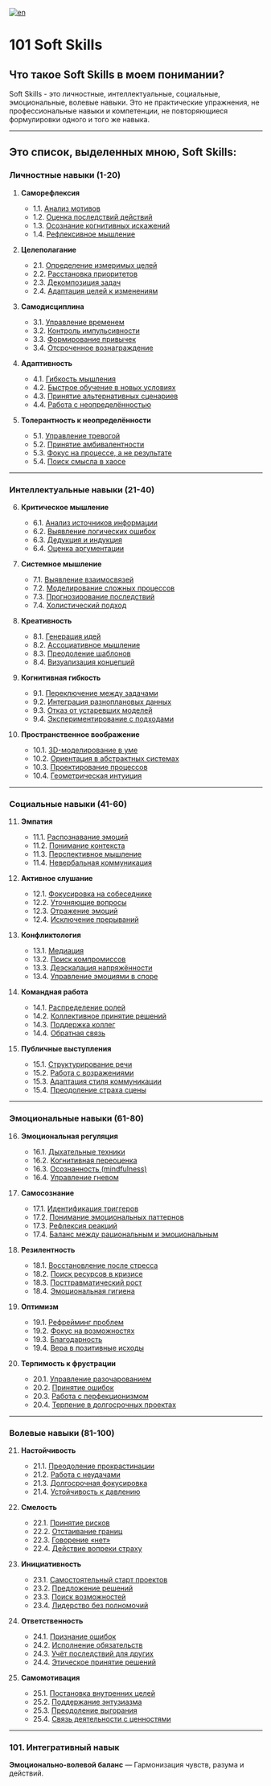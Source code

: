 [![en](https://img.shields.io/badge/lang-en-red.svg)](https://github.com/ON8RU/101-soft-skills/blob/main/README.en.md)

# 101 Soft Skills


## Что такое Soft Skills в моем понимании?

Soft Skills - это личностные, интеллектуальные, социальные, эмоциональные, волевые навыки. Это не практические упражнения, не профессиональные навыки и компетенции, не повторяющиеся формулировки одного и того же навыка.

---

## Это список, выделенных мною, Soft Skills:

### **Личностные навыки (1-20)**
1. **Саморефлексия**
   - 1.1. [Анализ мотивов](https://github.com/ON8RU/101-soft-skills/blob/main/RU%2F1.%20Self-Reflection%2F1.1.%20Analysis%20of%20Motives.md)
   - 1.2. [Оценка последствий действий](https://github.com/ON8RU/101-soft-skills/blob/main/RU%2F1.%20Self-Reflection%2F1.2.%20Evaluation%20of%20Action%20Consequences.md)
   - 1.3. [Осознание когнитивных искажений](https://github.com/ON8RU/101-soft-skills/blob/main/RU%2F1.%20Self-Reflection%2F1.3.%20Awareness%20of%20Cognitive%20Biases.md)
   - 1.4. [Рефлексивное мышление](https://github.com/ON8RU/101-soft-skills/blob/main/RU%2F1.%20Self-Reflection%2F1.4.%20Reflective%20Thinking.md)

2. **Целеполагание**
   - 2.1. [Определение измеримых целей](https://github.com/ON8RU/101-soft-skills/blob/main/RU%2F2.%20Goal-Setting%2F2.1.%20Defining%20Measurable%20Goals.md)
   - 2.2. [Расстановка приоритетов](https://github.com/ON8RU/101-soft-skills/blob/main/RU%2F2.%20Goal-Setting%2F2.2.%20Prioritization.md)
   - 2.3. [Декомпозиция задач](https://github.com/ON8RU/101-soft-skills/blob/main/RU%2F2.%20Goal-Setting%2F2.3.%20Task%20Decomposition.md)
   - 2.4. [Адаптация целей к изменениям](https://github.com/ON8RU/101-soft-skills/blob/main/RU%2F2.%20Goal-Setting%2F2.4.%20Adapting%20Goals%20to%20Changes.md)

3. **Самодисциплина**
   - 3.1. [Управление временем](https://github.com/ON8RU/101-soft-skills/blob/main/RU%2F3.%20Self-Discipline%2F3.1.%20Time%20Management.md)
   - 3.2. [Контроль импульсивности](https://github.com/ON8RU/101-soft-skills/blob/main/RU%2F3.%20Self-Discipline%2F3.2.%20Impulse%20Control.md)
   - 3.3. [Формирование привычек](https://github.com/ON8RU/101-soft-skills/blob/main/RU%2F3.%20Self-Discipline%2F3.3.%20Habit%20Formation.md)
   - 3.4. [Отсроченное вознаграждение](https://github.com/ON8RU/101-soft-skills/blob/main/RU%2F3.%20Self-Discipline%2F3.4.%20Delayed%20Gratification.md)

4. **Адаптивность**
   - 4.1. [Гибкость мышления](https://github.com/ON8RU/101-soft-skills/blob/main/RU%2F4.%20Adaptability%2F4.1.%20Mental%20Flexibility.md)
   - 4.2. [Быстрое обучение в новых условиях](https://github.com/ON8RU/101-soft-skills/blob/main/RU%2F4.%20Adaptability%2F4.2.%20Rapid%20Learning%20in%20New%20Environments.md)
   - 4.3. [Принятие альтернативных сценариев](https://github.com/ON8RU/101-soft-skills/blob/main/RU%2F4.%20Adaptability%2F4.3.%20Acceptance%20of%20Alternative%20Scenarios.md)
   - 4.4. [Работа с неопределённостью](https://github.com/ON8RU/101-soft-skills/blob/main/RU%2F4.%20Adaptability%2F4.4.%20Navigating%20Uncertainty.md)

5. **Толерантность к неопределённости**
   - 5.1. [Управление тревогой](https://github.com/ON8RU/101-soft-skills/blob/main/RU%2F5.%20Tolerance%20for%20Uncertainty%2F5.1.%20Anxiety%20Management.md)
   - 5.2. [Принятие амбивалентности](https://github.com/ON8RU/101-soft-skills/blob/main/RU%2F5.%20Tolerance%20for%20Uncertainty%2F5.2.%20Embracing%20Ambivalence.md)
   - 5.3. [Фокус на процессе, а не результате](https://github.com/ON8RU/101-soft-skills/blob/main/RU%2F5.%20Tolerance%20for%20Uncertainty%2F5.3.%20Focus%20on%20Process%20Over%20Outcome.md)
   - 5.4. [Поиск смысла в хаосе](https://github.com/ON8RU/101-soft-skills/blob/main/RU%2F5.%20Tolerance%20for%20Uncertainty%2F5.4.%20Finding%20Meaning%20in%20Chaos.md)

---

### **Интеллектуальные навыки (21-40)**
6. **Критическое мышление**
   - 6.1. [Анализ источников информации](https://github.com/ON8RU/101-soft-skills/blob/main/RU%2F6.%20Critical%20Thinking%2F6.1.%20Source%20Analysis.md)
   - 6.2. [Выявление логических ошибок](https://github.com/ON8RU/101-soft-skills/blob/main/RU%2F6.%20Critical%20Thinking%2F6.2.%20Identifying%20Logical%20Fallacies.md)
   - 6.3. [Дедукция и индукция](https://github.com/ON8RU/101-soft-skills/blob/main/RU%2F6.%20Critical%20Thinking%2F6.3.%20Deduction%20and%20Induction.md)
   - 6.4. [Оценка аргументации](https://github.com/ON8RU/101-soft-skills/blob/main/RU%2F6.%20Critical%20Thinking%2F6.4.%20Argument%20Evaluation.md)

7. **Системное мышление**
   - 7.1. [Выявление взаимосвязей](https://github.com/ON8RU/101-soft-skills/blob/main/RU%2F7.%20Systems%20Thinking%2F7.1.%20Identifying%20Interconnections.md)
   - 7.2. [Моделирование сложных процессов](https://github.com/ON8RU/101-soft-skills/blob/main/RU%2F7.%20Systems%20Thinking%2F7.2.%20Modeling%20Complex%20Processes.md)
   - 7.3. [Прогнозирование последствий](https://github.com/ON8RU/101-soft-skills/blob/main/RU%2F7.%20Systems%20Thinking%2F7.3.%20Predicting%20Consequences.md
)
   - 7.4. [Холистический подход](https://github.com/ON8RU/101-soft-skills/blob/main/RU%2F7.%20Systems%20Thinking%2F7.4.%20Holistic%20Approach.md)

8. **Креативность**
   - 8.1. [Генерация идей](https://github.com/ON8RU/101-soft-skills/blob/main/RU/8.%20Creativity/8.1.%20Idea%20Generation.md)
   - 8.2. [Ассоциативное мышление](https://github.com/ON8RU/101-soft-skills/blob/main/RU/8.%20Creativity/8.2.%20Associative%20Thinking.md)
   - 8.3. [Преодоление шаблонов](https://github.com/ON8RU/101-soft-skills/blob/main/RU/8.%20Creativity/8.3.%20Overcoming%20Patterns.md)
   - 8.4. [Визуализация концепций](https://github.com/ON8RU/101-soft-skills/blob/main/RU/8.%20Creativity/8.4.%20Concept%20Visualization.md)

9. **Когнитивная гибкость**
   - 9.1. [Переключение между задачами](https://github.com/ON8RU/101-soft-skills/blob/main/RU/9.%20Cognitive%20Flexibility/9.1.%20Task%20Switching.md)
   - 9.2. [Интеграция разноплановых данных](https://github.com/ON8RU/101-soft-skills/blob/main/RU/9.%20Cognitive%20Flexibility/9.2.%20Integrating%20Diverse%20Data.md)
   - 9.3. [Отказ от устаревших моделей](https://github.com/ON8RU/101-soft-skills/blob/main/RU/9.%20Cognitive%20Flexibility/9.3.%20Abandoning%20Outdated%20Models.md)
   - 9.4. [Экспериментирование с подходами](https://github.com/ON8RU/101-soft-skills/blob/main/RU/9.%20Cognitive%20Flexibility/9.4.%20Experimenting%20with%20Approaches.md)

10. **Пространственное воображение**
    - 10.1. [3D-моделирование в уме](https://github.com/ON8RU/101-soft-skills/blob/main/RU/10.%20Spatial%20Imagination/10.1.%20Mental%203D%20Modeling.md)
    - 10.2. [Ориентация в абстрактных системах](https://github.com/ON8RU/101-soft-skills/blob/main/RU/10.%20Spatial%20Imagination/10.2.%20Navigating%20Abstract%20Systems.md)
    - 10.3. [Проектирование процессов](https://github.com/ON8RU/101-soft-skills/blob/main/RU/10.%20Spatial%20Imagination/10.3.%20Process%20Design.md)
    - 10.4. [Геометрическая интуиция](https://github.com/ON8RU/101-soft-skills/blob/main/RU/10.%20Spatial%20Imagination/10.4.%20Geometric%20Intuition.md)

---

### **Социальные навыки (41-60)**
11. **Эмпатия**
    - 11.1. [Распознавание эмоций](https://github.com/ON8RU/101-soft-skills/blob/main/RU/11.%20Empathy/11.1.%20Emotion%20Recognition.md)
    - 11.2. [Понимание контекста](https://github.com/ON8RU/101-soft-skills/blob/main/RU/11.%20Empathy/11.2.%20Contextual%20Understanding.md)
    - 11.3. [Перспективное мышление](https://github.com/ON8RU/101-soft-skills/blob/main/RU/11.%20Empathy/11.3.%20Perspective-Taking.md)
    - 11.4. [Невербальная коммуникация](https://github.com/ON8RU/101-soft-skills/blob/main/RU/11.%20Empathy/11.4.%20Nonverbal%20Communication.md)

12. **Активное слушание**
    - 12.1. [Фокусировка на собеседнике](https://github.com/ON8RU/101-soft-skills/blob/main/RU/12.%20Active%20Listening/12.1.%20Focus%20on%20the%20Speaker.md)
    - 12.2. [Уточняющие вопросы](https://github.com/ON8RU/101-soft-skills/blob/main/RU/12.%20Active%20Listening/12.2.%20Clarifying%20Questions.md)
    - 12.3. [Отражение эмоций](https://github.com/ON8RU/101-soft-skills/blob/main/RU/12.%20Active%20Listening/12.3.%20Reflecting%20Emotions.md)
    - 12.4. [Исключение прерываний](https://github.com/ON8RU/101-soft-skills/blob/main/RU/12.%20Active%20Listening/12.4.%20Avoiding%20Interruptions.md)

13. **Конфликтология**
    - 13.1. [Медиация](https://github.com/ON8RU/101-soft-skills/blob/main/RU/13.%20Conflict%20Resolution/13.1.%20Mediation.md)
    - 13.2. [Поиск компромиссов](https://github.com/ON8RU/101-soft-skills/blob/main/RU/13.%20Conflict%20Resolution/13.2.%20Compromise%20Seeking.md)
    - 13.3. [Деэскалация напряжённости](https://github.com/ON8RU/101-soft-skills/blob/main/RU/13.%20Conflict%20Resolution/13.3.%20De-escalation.md)
    - 13.4. [Управление эмоциями в споре](https://github.com/ON8RU/101-soft-skills/blob/main/RU/13.%20Conflict%20Resolution/13.4.%20Managing%20Emotions%20in%20Disputes.md)

14. **Командная работа**
    - 14.1. [Распределение ролей](https://github.com/ON8RU/101-soft-skills/blob/main/RU/14.%20Teamwork/14.1.%20Role%20Allocation.md)
    - 14.2. [Коллективное принятие решений](https://github.com/ON8RU/101-soft-skills/blob/main/RU/14.%20Teamwork/14.2.%20Collaborative%20Decision-Making.md)
    - 14.3. [Поддержка коллег](https://github.com/ON8RU/101-soft-skills/blob/main/RU/14.%20Teamwork/14.3.%20Supporting%20Colleagues.md)
    - 14.4. [Обратная связь](https://github.com/ON8RU/101-soft-skills/blob/main/RU/14.%20Teamwork/14.4.%20Feedback%20Exchange.md)

15. **Публичные выступления**
    - 15.1. [Структурирование речи](https://github.com/ON8RU/101-soft-skills/blob/main/RU/15.%20Public%20Speaking/15.1.%20Speech%20Structuring.md)
    - 15.2. [Работа с возражениями](https://github.com/ON8RU/101-soft-skills/blob/main/RU/15.%20Public%20Speaking/15.2.%20Handling%20Objections.md)
    - 15.3. [Адаптация стиля коммуникации](https://github.com/ON8RU/101-soft-skills/blob/main/RU/15.%20Public%20Speaking/15.3.%20Adapting%20Communication%20Style.md)
    - 15.4. [Преодоление страха сцены](https://github.com/ON8RU/101-soft-skills/blob/main/RU/15.%20Public%20Speaking/15.4.%20Overcoming%20Stage%20Fright.md)

---

### **Эмоциональные навыки (61-80)**
16. **Эмоциональная регуляция**
    - 16.1. [Дыхательные техники](https://github.com/ON8RU/101-soft-skills/blob/main/RU/16.%20Emotional%20Regulation/16.1.%20Breathing%20Techniques.md)
    - 16.2. [Когнитивная переоценка](https://github.com/ON8RU/101-soft-skills/blob/main/RU/16.%20Emotional%20Regulation/16.2.%20Cognitive%20Reappraisal.md)
    - 16.3. [Осознанность (mindfulness)](https://github.com/ON8RU/101-soft-skills/blob/main/RU/16.%20Emotional%20Regulation/16.3.%20Mindfulness.md)
    - 16.4. [Управление гневом](https://github.com/ON8RU/101-soft-skills/blob/main/RU/16.%20Emotional%20Regulation/16.4.%20Anger%20Management.md)

17. **Самосознание**
    - 17.1. [Идентификация триггеров](https://github.com/ON8RU/101-soft-skills/blob/main/RU/17.%20Self-Awareness/17.1.%20Identifying%20Triggers.md)
    - 17.2. [Понимание эмоциональных паттернов](https://github.com/ON8RU/101-soft-skills/blob/main/RU/17.%20Self-Awareness/17.2.%20Understanding%20Emotional%20Patterns.md)
    - 17.3. [Рефлексия реакций](https://github.com/ON8RU/101-soft-skills/blob/main/RU/17.%20Self-Awareness/17.3.%20Reflecting%20on%20Reactions.md)
    - 17.4. [Баланс между рациональным и эмоциональным](https://github.com/ON8RU/101-soft-skills/blob/main/RU/17.%20Self-Awareness/17.4.%20Balancing%20Rational%20and%20Emotional.md/RU%2F1.%20Self-Reflection%2F1.1.%20Analysis%20of%20Motives.md)

18. **Резилентность**
    - 18.1. [Восстановление после стресса](https://github.com/ON8RU/101-soft-skills/blob/main/RU/18.%20Resilience/18.1.%20Post-Stress%20Recovery.md)
    - 18.2. [Поиск ресурсов в кризисе](https://github.com/ON8RU/101-soft-skills/blob/main/RU/18.%20Resilience/18.2.%20Resourcefulness%20in%20Crisis.md)
    - 18.3. [Посттравматический рост](https://github.com/ON8RU/101-soft-skills/blob/main/RU/18.%20Resilience/18.3.%20Post-Traumatic%20Growth.md)
    - 18.4. [Эмоциональная гигиена](https://github.com/ON8RU/101-soft-skills/blob/main/RU/18.%20Resilience/18.4.%20Emotional%20Hygiene.md)

19. **Оптимизм**
    - 19.1. [Рефрейминг проблем](https://github.com/ON8RU/101-soft-skills/blob/main/RU/19.%20Optimism/19.1.%20Problem%20Reframing.md)
    - 19.2. [Фокус на возможностях](https://github.com/ON8RU/101-soft-skills/blob/main/RU/19.%20Optimism/19.2.%20Focusing%20on%20Opportunities.md)
    - 19.3. [Благодарность](https://github.com/ON8RU/101-soft-skills/blob/main/RU/19.%20Optimism/19.3.%20Gratitude%20Practice.md)
    - 19.4. [Вера в позитивные исходы](https://github.com/ON8RU/101-soft-skills/blob/main/RU/19.%20Optimism/19.4.%20Belief%20in%20Positive%20Outcomes.md)

20. **Терпимость к фрустрации**
    - 20.1. [Управление разочарованием](https://github.com/ON8RU/101-soft-skills/blob/main/RU/20.%20Tolerance%20for%20Frustration/20.1.%20Managing%20Disappointment.md)
    - 20.2. [Принятие ошибок](https://github.com/ON8RU/101-soft-skills/blob/main/RU/20.%20Tolerance%20for%20Frustration/20.2.%20Accepting%20Mistakes.md)
    - 20.3. [Работа с перфекционизмом](https://github.com/ON8RU/101-soft-skills/blob/main/RU/20.%20Tolerance%20for%20Frustration/20.3.%20Addressing%20Perfectionism.md)
    - 20.4. [Терпение в долгосрочных проектах](https://github.com/ON8RU/101-soft-skills/blob/main/RU/20.%20Tolerance%20for%20Frustration/20.4.%20Patience%20in%20Long-Term%20Projects.md)

---

### **Волевые навыки (81-100)**
21. **Настойчивость**
    - 21.1. [Преодоление прокрастинации](https://github.com/ON8RU/101-soft-skills/blob/main/RU/21.%20Perseverance/21.1.%20Overcoming%20Procrastination.md)
    - 21.2. [Работа с неудачами](https://github.com/ON8RU/101-soft-skills/blob/main/RU/21.%20Perseverance/21.2.%20Coping%20with%20Failures.md)
    - 21.3. [Долгосрочная фокусировка](https://github.com/ON8RU/101-soft-skills/blob/main/RU/21.%20Perseverance/21.3.%20Long-Term%20Focus.md)
    - 21.4. [Устойчивость к давлению](https://github.com/ON8RU/101-soft-skills/blob/main/RU/21.%20Perseverance/21.4.%20Resistance%20to%20Pressure.md)

22. **Смелость**
    - 22.1. [Принятие рисков](https://github.com/ON8RU/101-soft-skills/blob/main/RU/22.%20Courage/22.1.%20Risk-Taking.md)
    - 22.2. [Отстаивание границ](https://github.com/ON8RU/101-soft-skills/blob/main/RU/22.%20Courage/22.2.%20Asserting%20Boundaries.md)
    - 22.3. [Говорение «нет»](https://github.com/ON8RU/101-soft-skills/blob/main/RU/22.%20Courage/22.3.%20Saying%20"No".md)
    - 22.4. [Действие вопреки страху](https://github.com/ON8RU/101-soft-skills/blob/main/RU/22.%20Courage/22.4.%20Acting%20Despite%20Fear.md)

23. **Инициативность**
    - 23.1. [Самостоятельный старт проектов](https://github.com/ON8RU/101-soft-skills/blob/main/RU/23.%20Proactivity/23.1.%20Self-Starting%20Projects.md)
    - 23.2. [Предложение решений](https://github.com/ON8RU/101-soft-skills/blob/main/RU/23.%20Proactivity/23.2.%20Proposing%20Solutions.md)
    - 23.3. [Поиск возможностей](https://github.com/ON8RU/101-soft-skills/blob/main/RU/23.%20Proactivity/23.3.%20Opportunity%20Seeking.md)
    - 23.4. [Лидерство без полномочий](https://github.com/ON8RU/101-soft-skills/blob/main/RU/23.%20Proactivity/23.4.%20Leading%20Without%20Authority.md)

24. **Ответственность**
    - 24.1. [Признание ошибок](https://github.com/ON8RU/101-soft-skills/blob/main/RU/24.%20Responsibility/24.1.%20Admitting%20Mistakes.md)
    - 24.2. [Исполнение обязательств](https://github.com/ON8RU/101-soft-skills/blob/main/RU/24.%20Responsibility/24.2.%20Fulfilling%20Commitments.md)
    - 24.3. [Учёт последствий для других](https://github.com/ON8RU/101-soft-skills/blob/main/RU/24.%20Responsibility/24.3.%20Considering%20Others’%20Consequences.md)
    - 24.4. [Этическое принятие решений](https://github.com/ON8RU/101-soft-skills/blob/main/RU/24.%20Responsibility/24.4.%20Ethical%20Decision-Making.md)

25. **Самомотивация**
    - 25.1. [Постановка внутренних целей](https://github.com/ON8RU/101-soft-skills/blob/main/RU/25.%20Self-Motivation/25.1.%20Setting%20Intrinsic%20Goals.md)
    - 25.2. [Поддержание энтузиазма](https://github.com/ON8RU/101-soft-skills/blob/main/RU/25.%20Self-Motivation/25.2.%20Sustaining%20Enthusiasm.md)
    - 25.3. [Преодоление выгорания](https://github.com/ON8RU/101-soft-skills/blob/main/RU/25.%20Self-Motivation/25.3.%20Overcoming%20Burnout.md)
    - 25.4. [Связь деятельности с ценностями](https://github.com/ON8RU/101-soft-skills/blob/main/RU/25.%20Self-Motivation/25.4.%20Aligning%20Actions%20with%20Values.md)

---

### **101. Интегративный навык**
**Эмоционально-волевой баланс** — Гармонизация чувств, разума и действий.

